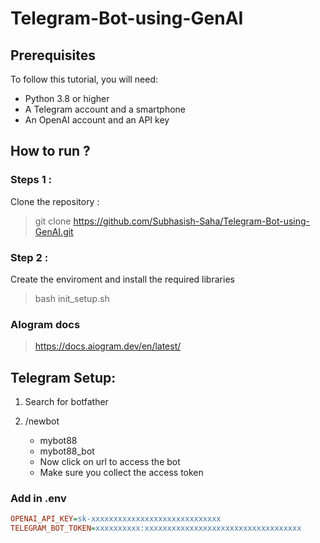 # Telegram-Bot-using-GenAI


## Prerequisites

To follow this tutorial, you will need:

- Python 3.8 or higher
- A Telegram account and a smartphone
- An OpenAI account and an API key

## How to run ?
### Steps 1 :

Clone the repository :
> git clone https://github.com/Subhasish-Saha/Telegram-Bot-using-GenAI.git

### Step 2 :

Create the enviroment and install the required libraries
> bash init_setup.sh


### AIogram docs
>https://docs.aiogram.dev/en/latest/


## Telegram Setup:

1. Search for botfather
2. /newbot
   - mybot88
   - mybot88_bot

   * Now click on url to access the bot
   * Make sure you collect the access token


### Add in .env

```ini
OPENAI_API_KEY=sk-xxxxxxxxxxxxxxxxxxxxxxxxxxxxx
TELEGRAM_BOT_TOKEN=xxxxxxxxxx:xxxxxxxxxxxxxxxxxxxxxxxxxxxxxxxxxxx
```

